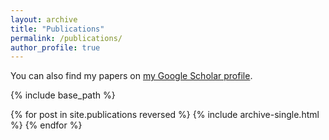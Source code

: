 ```yaml
---
layout: archive
title: "Publications"
permalink: /publications/
author_profile: true
---
```


You can also find my papers on [my Google Scholar profile](https://scholar.google.com/citations?hl=en&user=cq_f7MUAAAAJ&view_op=list_works&sortby=pubdate).


{% include base_path %}

{% for post in site.publications reversed %}
  {% include archive-single.html %}
{% endfor %}

